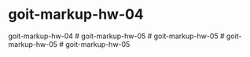 # goit-markup-hw-04

goit-markup-hw-04
#   g o i t - m a r k u p - h w - 0 5  
 #   g o i t - m a r k u p - h w - 0 5  
 #   g o i t - m a r k u p - h w - 0 5  
 #   g o i t - m a r k u p - h w - 0 5  
 